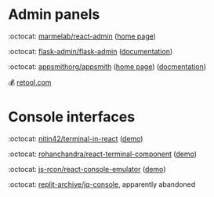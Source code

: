 # Admin panels

:octocat: [marmelab/react-admin](https://github.com/marmelab/react-admin) ([home page](https://marmelab.com/react-admin/)) 

:octocat: [flask-admin/flask-admin](https://github.com/flask-admin/flask-admin) ([documentation](https://flask-admin.readthedocs.io/en/latest/))

:octocat: [appsmithorg/appsmith](https://github.com/appsmithorg/appsmith) ([home page](https://www.appsmith.com/)) ([docmentation](https://docs.appsmith.com/))

💰 [retool.com](https://retool.com/)

# Console interfaces

:octocat: [nitin42/terminal-in-react](https://github.com/nitin42/terminal-in-react) ([demo](http://terminal-in-react.surge.sh/))

:octocat: [rohanchandra/react-terminal-component](https://github.com/rohanchandra/react-terminal-component) ([demo](https://rohanchandra.gitlab.io/react-terminal-component/storybook/))

:octocat: [js-rcon/react-console-emulator](https://github.com/js-rcon/react-console-emulator) ([demo](https://linuswillner.me/react-console-emulator/))

:octocat: [replit-archive/jq-console](https://github.com/replit-archive/jq-console), apparently abandoned

